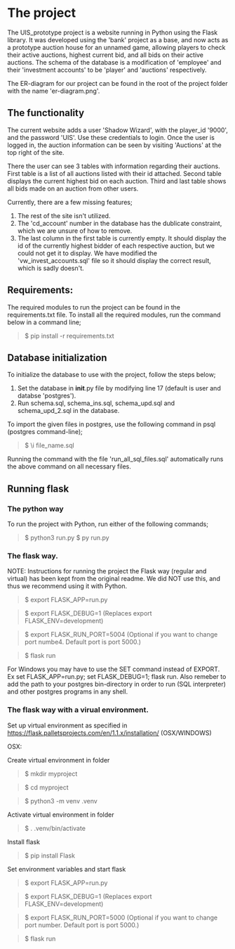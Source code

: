 # The project
The UIS_prototype project is a website running in Python using the Flask library. It was developed using the 'bank' project as a base, and now acts as a prototype auction house for an unnamed game, allowing players to check their active auctions, highest current bid, and all bids on their active auctions.
The schema of the database is a modification of 'employee' and their 'investment accounts' to be 'player' and 'auctions' respectively.

The ER-diagram for our project can be found in the root of the project folder with the name 'er-diagram.png'.


## The functionality
The current website adds a user 'Shadow Wizard', with the player_id '9000', and the password 'UIS'. Use these credentials to login.
Once the user is logged in, the auction information can be seen by visiting 'Auctions' at the top right of the site.

There the user can see 3 tables with information regarding their auctions.
First table is a list of all auctions listed with their id attached.
Second table displays the current highest bid on each auction.
Third and last table shows all bids made on an auction from other users.

Currently, there are a few missing features;
1. The rest of the site isn't utilized.
2. The 'cd_account' number in the database has the dublicate constraint, which we are unsure of how to remove.
3. The last column in the first table is currently empty. It should display the id of the currently highest bidder of each respective auction, but we could not get it to display. We have modified the 'vw_invest_accounts.sql' file so it should display the correct result, which is sadly doesn't. 


## Requirements:
The required modules to run the project can be found in the requirements.txt file.
To install all the required modules, run the command below in a command line;

>$ pip install -r requirements.txt


## Database initialization
To initialize the database to use with the project, follow the steps below;

1. Set the database in __init__.py file by modifying line 17 (default is user and databse 'postgres').
2. Run schema.sql, schema_ins.sql, schema_upd.sql and schema_upd_2.sql in the database.

To import the given files in postgres, use the following command in psql (postgres command-line);

>$ \i file_name.sql

Running the command with the file 'run_all_sql_files.sql' automatically runs the above command on all necessary files.


## Running flask
### The python way
To run the project with Python, run either of the following commands;

>$ python3 run.py
>$ py run.py


### The flask way.
NOTE: Instructions for running the project the Flask way (regular and virtual) has been kept from the original readme. We did NOT use this, and thus we recommend using it with Python.

>$ export FLASK_APP=run.py

>$ export FLASK_DEBUG=1           (Replaces export FLASK_ENV=development)

>$ export FLASK_RUN_PORT=5004     (Optional if you want to change port numbe4. Default port is port 5000.)

>$ flask run


For Windows you may have to use the SET command instead of EXPORT. Ex set FLASK_APP=run.py; set FLASK_DEBUG=1; flask run. Also remeber to add the path to your postgres bin-directory in order to run (SQL interpreter) and other postgres programs in any shell.


### The flask way with a virual environment.

Set up virtual environment as specified in https://flask.palletsprojects.com/en/1.1.x/installation/ (OSX/WINDOWS)

OSX:

Create virtual environment in folder

>$ mkdir myproject

>$ cd myproject

>$ python3 -m venv .venv

Activate virtual environment in folder

>$ . .venv/bin/activate

Install flask

>$ pip install Flask



Set environment variables and start flask

>$ export FLASK_APP=run.py

>$ export FLASK_DEBUG=1           (Replaces export FLASK_ENV=development)

>$ export FLASK_RUN_PORT=5000     (Optional if you want to change port number. Default port is port 5000.)

>$ flask run
